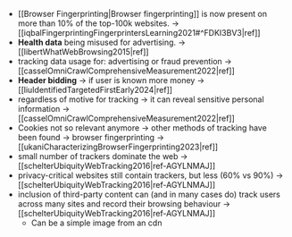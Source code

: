 - [[Browser Fingerprinting|Browser fingerprinting]] is now present on more than 10% of the top-100k websites. -> [[iqbalFingerprintingFingerprintersLearning2021#^FDKI3BV3|ref]] 
- **Health data** being misused for advertising. -> [[libertWhatWebBrowsing2015|ref]] 
- tracking data usage for: advertising or fraud prevention -> [[casselOmniCrawlComprehensiveMeasurement2022|ref]] 
- **Header bidding** -> if user is known more money -> [[liuIdentifiedTargetedFirstEarly2024|ref]] 
- regardless of motive for tracking -> it can reveal sensitive personal information -> [[casselOmniCrawlComprehensiveMeasurement2022|ref]] 
- Cookies not so relevant anymore -> other methods of tracking have been found -> browser fingerprinting -> [[ukaniCharacterizingBrowserFingerprinting2023|ref]] 
- small number of trackers dominate the web -> [[schelterUbiquityWebTracking2016|ref-AGYLNMAJ]] 
- privacy-critical websites still contain trackers, but less (60% vs 90%) -> [[schelterUbiquityWebTracking2016|ref-AGYLNMAJ]] 
- inclusion of third-party content can (and in many cases do) track users across many sites and record their browsing behaviour -> [[schelterUbiquityWebTracking2016|ref-AGYLNMAJ]] 
	- Can be a simple image from an cdn